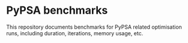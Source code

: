 # PyPSA benchmarks
This repository documents benchmarks for PyPSA related optimisation runs, including duration, iterations, memory usage, etc.